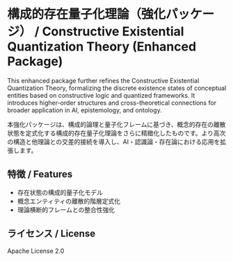 # 構成的存在量子化理論（強化パッケージ） / Constructive Existential Quantization Theory (Enhanced Package)

This enhanced package further refines the Constructive Existential Quantization Theory, formalizing the discrete existence states of conceptual entities based on constructive logic and quantized frameworks. It introduces higher-order structures and cross-theoretical connections for broader application in AI, epistemology, and ontology.

本強化パッケージは、構成的論理と量子化フレームに基づき、概念的存在の離散状態を定式化する構成的存在量子化理論をさらに精緻化したものです。より高次の構造と他理論との交差的接続を導入し、AI・認識論・存在論における応用を拡張します。

## 特徴 / Features

- 存在状態の構成的量子化モデル
- 概念エンティティの離散的階層定式化
- 理論横断的フレームとの整合性強化

## ライセンス / License
Apache License 2.0
